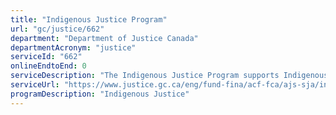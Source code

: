 ```yaml
---
title: "Indigenous Justice Program"
url: "gc/justice/662"
department: "Department of Justice Canada"
departmentAcronym: "justice"
serviceId: "662"
onlineEndtoEnd: 0
serviceDescription: "The Indigenous Justice Program supports Indigenous community-based justice programs that offer alternatives to mainstream justice processes in appropriate circumstances. Programs are cost-shared with provincial and territorial governments and designed to reflect the culture and values of the communities in which they are situated."
serviceUrl: "https://www.justice.gc.ca/eng/fund-fina/acf-fca/ajs-sja/index.html"
programDescription: "Indigenous Justice"
---
```


